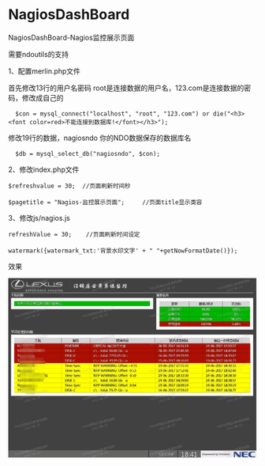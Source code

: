 # NagiosDashBoard
NagiosDashBoard-Nagios监控展示页面

需要ndoutils的支持

1、配置merlin.php文件

  首先修改13行的用户名密码 root是连接数据的用户名，123.com是连接数据的密码，修改成自己的
  
      $con = mysql_connect("localhost", "root", "123.com") or die("<h3><font color=red>不能连接到数据库!</font></h3>");

  
  修改19行的数据，nagiosndo 你的NDO数据保存的数据库名
  
      $db = mysql_select_db("nagiosndo", $con);
 
2、修改index.php文件
    
    $refreshvalue = 30;  //页面刷新时间秒
    
    $pagetitle = "Nagios-监控展示页面";     //页面title显示类容
    
    
    
3、修改js/nagios.js
 
    refreshValue = 30;    //页面刷新时间设定
    
    watermark({watermark_txt:'背景水印文字' + " "+getNowFormatDate()});
    
    
效果

![image](https://github.com/dcl-lily/NagiosDashBoard/raw/master/demo.jpg)

